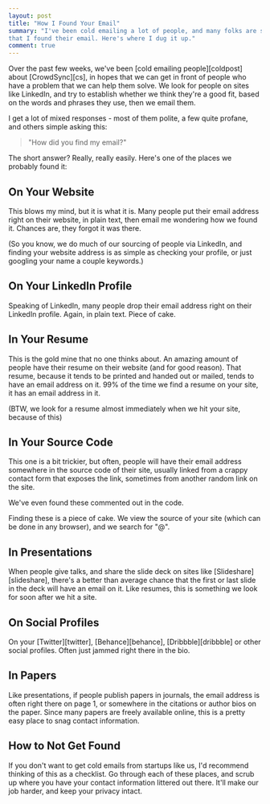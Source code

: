 ```yaml
---
layout: post
title: "How I Found Your Email"
summary: "I've been cold emailing a lot of people, and many folks are surprised
that I found their email. Here's where I dug it up."
comment: true
---
```


Over the past few weeks, we've been [cold emailing people][coldpost] about
[CrowdSync][cs], in hopes that we can get in front of people who have a problem
that we can help them solve. We look for people on sites like LinkedIn, and try
to establish whether we think they're a good fit, based on the words and phrases
they use, then we email them.

I get a lot of mixed responses - most of them polite, a few quite profane, and
others simple asking this:

> "How did you find my email?"

The short answer? Really, really easily. Here's one of the places we probably
found it:

## On Your Website

This blows my mind, but it is what it is. Many people put their email address
right on their website, in plain text, then email me wondering how we found it.
Chances are, they forgot it was there.

(So you know, we do much of our sourcing of people via LinkedIn, and finding
your website address is as simple as checking your profile, or just googling
your name a couple keywords.)

## On Your LinkedIn Profile

Speaking of LinkedIn, many people drop their email address right on their
LinkedIn profile. Again, in plain text. Piece of cake.

## In Your Resume

This is the gold mine that no one thinks about. An amazing amount of people have
their resume on their website (and for good reason). That resume, because it
tends to be printed and handed out or mailed, tends to have an email address on
it. 99% of the time we find a resume on your site, it has an email address in
it.

(BTW, we look for a resume almost immediately when we hit your site, because of
this)

## In Your Source Code

This one is a bit trickier, but often, people will have their email address
somewhere in the source code of their site, usually linked from a crappy contact form that exposes the link,
sometimes from another random link on the site.

We've even found these commented out in the code.

Finding these is a piece of cake. We view the source of your site (which can be
done in any browser), and we search for "@". 

## In Presentations

When people give talks, and share the slide deck on sites like
[Slideshare][slideshare], there's a better than average chance that the first or
last slide in the deck will have an email on it. Like resumes, this is something
we look for soon after we hit a site.

## On Social Profiles

On your [Twitter][twitter], [Behance][behance], [Dribbble][dribbble] or other
social profiles. Often just jammed right there in the bio.

## In Papers

Like presentations, if people publish papers in journals, the email address is
often right there on page 1, or somewhere in the citations or author bios on the
paper. Since many papers are freely available online, this is a pretty easy
place to snag contact information.

## How to Not Get Found

If you don't want to get cold emails from startups like us, I'd recommend
thinking of this as a checklist. Go through each of these places, and scrub up
where you have your contact information littered out there. It'll make our job
harder, and keep your privacy intact.

